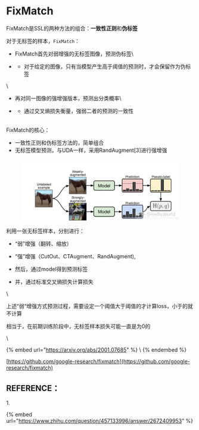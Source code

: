# FixMatch



FixMatch是SSL的两种方法的组合：**一致性正则**和**伪标签**



对于无标签的样本，`FixMatch`：

* FixMatch首先对弱增强的无标签图像，预测伪标签\

*
  * 对于给定的图像，只有当模型产生高于阈值的预测时，才会保留作为伪标签

\


* 再对同一图像的强增强版本，预测出分类概率\

*
  * 通过交叉熵损失衡量，强弱二者的预测的一致性

\
FixMatch的核心：

* 一致性正则和伪标签方法的，简单组合
* 无标签模型预测，与UDA一样，采用RandAugment\[3]进行强增强



<figure><img src="../../.gitbook/assets/image (1).png" alt=""><figcaption></figcaption></figure>



利用一张无标签样本，分别进行：

* “弱”增强（翻转、缩放）
* “强”增强（CutOut、CTAugment、RandAugment),



* 然后，通过model得到预测标签
* 并，通过标准交叉熵损失计算损失

\


上述“弱“增强方式预测过程，需要设定一个阈值大于阈值的才计算loss，小于的就不计算

相当于，在前期训练阶段中，无标签样本损失可能一直是为0的

\


{% embed url="https://arxiv.org/abs/2001.07685" %}
\\
{% endembed %}

[https://github.com/google-research/fixmatch](https://github.com/google-research/fixmatch)

## REFERENCE：

1\.

{% embed url="https://www.zhihu.com/question/457133996/answer/2672409953" %}




